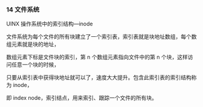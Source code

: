 ### 14 文件系统
UINX 操作系统中的索引结构—inode

文件系统为每个文件的所有块建立了一个索引表，索引表就是块地址数组，每个数组元素就是块的地址，

数组元素下标是文件块的索引，第 n 个数组元素指向文件中的第 n 个块，这样访问任意一个块的时候，

只要从索引表中获得块地址就可以了，速度大大提升。包含此索引表的索引结构称为 inode，

即 index node，索引结点，用来索引、跟踪一个文件的所有块。